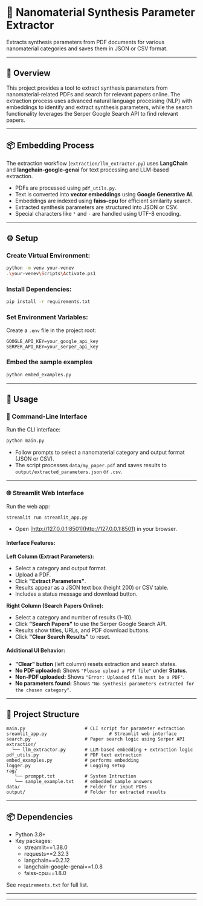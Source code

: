 # 🧪 Nanomaterial Synthesis Parameter Extractor

Extracts synthesis parameters from PDF documents for various nanomaterial categories and saves them in JSON or CSV format.

---

## 📖 Overview

This project provides a tool to extract synthesis parameters from nanomaterial-related PDFs and search for relevant papers online. The extraction process uses advanced natural language processing (NLP) with embeddings to identify and extract synthesis parameters, while the search functionality leverages the Serper Google Search API to find relevant papers.

---

## 📦 Embedding Process

The extraction workflow (`extraction/llm_extractor.py`) uses **LangChain** and **langchain-google-genai** for text processing and LLM-based extraction.

- PDFs are processed using `pdf_utils.py`.
- Text is converted into **vector embeddings** using **Google Generative AI**.
- Embeddings are indexed using **faiss-cpu** for efficient similarity search.
- Extracted synthesis parameters are structured into JSON or CSV.
- Special characters like `°` and `⋅` are handled using UTF-8 encoding.

---

## ⚙️ Setup

### Create Virtual Environment:

```bash
python -m venv your-venev
.\your-venev\Scripts\Activate.ps1
```

### Install Dependencies:

```bash
pip install -r requirements.txt
```

### Set Environment Variables:

Create a `.env` file in the project root:

```
GOOGLE_API_KEY=your_google_api_key
SERPER_API_KEY=your_serper_api_key
```

### Embed the sample examples
```bash
python embed_examples.py
```

---

## 🚀 Usage

### 🔧 Command-Line Interface

Run the CLI interface:

```bash
python main.py
```

- Follow prompts to select a nanomaterial category and output format (JSON or CSV).
- The script processes `data/my_paper.pdf` and saves results to `output/extracted_parameters.json` or `.csv`.

---

### 🌐 Streamlit Web Interface

Run the web app:

```bash
streamlit run streamlit_app.py
```

- Open [http://127.0.0.1:8501](http://127.0.0.1:8501) in your browser.

#### Interface Features:

**Left Column (Extract Parameters):**
- Select a category and output format.
- Upload a PDF.
- Click **"Extract Parameters"**.
- Results appear as a JSON text box (height 200) or CSV table.
- Includes a status message and download button.

**Right Column (Search Papers Online):**
- Select a category and number of results (1–10).
- Click **"Search Papers"** to use the Serper Google Search API.
- Results show titles, URLs, and PDF download buttons.
- Click **"Clear Search Results"** to reset.

#### Additional UI Behavior:
- **"Clear" button** (left column) resets extraction and search states.
- **No PDF uploaded:** Shows `"Please upload a PDF file"` under **Status**.
- **Non-PDF uploaded:** Shows `"Error: Uploaded file must be a PDF"`.
- **No parameters found:** Shows `"No synthesis parameters extracted for the chosen category"`.

---

## 📁 Project Structure

```
main.py                      # CLI script for parameter extraction
sreamlit_app.py                       # Streamlit web interface
search.py                    # Paper search logic using Serper API
extraction/
  └── llm_extractor.py       # LLM-based embedding + extraction logic
pdf_utils.py                 # PDF text extraction
embed_examples.py            # performs embedding
logger.py                    # Logging setup
rag/
   └── promppt.txt           # System Intruction
   └── sample_example.txt    # embedded sample answers
data/                        # Folder for input PDFs
output/                      # Folder for extracted results
```

---

## 📦 Dependencies

- Python 3.8+
- Key packages:
  - streamlit==1.38.0
  - requests==2.32.3
  - langchain==0.2.12
  - langchain-google-genai==1.0.8
  - faiss-cpu==1.8.0

See `requirements.txt` for full list.

---

---
